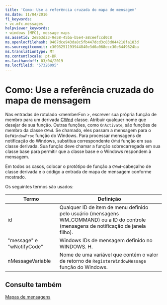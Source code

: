 ```yaml
---
title: 'Como: Use a referência cruzada do mapa de mensagem'
ms.date: 11/04/2016
f1_keywords:
- vc.mfc.messages
helpviewer_keywords:
- windows [MFC], message maps
ms.assetid: 2e863d23-9e58-45ba-b5e4-a8ceefccd0c8
ms.openlocfilehash: 9467dce943da8c5fb447dcd3c83d044218fa183d
ms.sourcegitcommit: c3093251193944840e3d0a068ecc30e6449624ba
ms.translationtype: MT
ms.contentlocale: pt-BR
ms.lasthandoff: 03/04/2019
ms.locfileid: "57326095"
---
```

# <a name="how-to-use-the-message-map-cross-reference"></a>Como: Use a referência cruzada do mapa de mensagem

Nas entradas de rotulado \<memberFxn >, escrever sua própria função de membro para um derivada [CWnd](../../mfc/reference/cwnd-class.md) classe. Atribuir qualquer nome que desejar de sua função. Outras funções, como `OnActivate`, são funções de membro da classe `CWnd`. Se chamado, eles passam a mensagem para o `DefWindowProc` função do Windows. Para processar mensagens de notificação do Windows, substitua correspondente `CWnd` função em sua classe derivada. Sua função deve chamar a função sobrecarregada em sua classe base para permitir que a classe base e o Windows respondem à mensagem.

Em todos os casos, colocar o protótipo de função a `CWnd`-cabeçalho de classe derivada e o código a entrada de mapa de mensagem conforme mostrado.

Os seguintes termos são usados:

|Termo|Definição|
|----------|----------------|
|id|Qualquer ID de item de menu definido pelo usuário (mensagens WM_COMMAND) ou a ID do controle (mensagens de notificação de janela filho).|
|"message" e "wNotifyCode"|Windows IDs de mensagem definido no WINDOWS. H.|
|nMessageVariable|Nome de uma variável que contém o valor de retorno de `RegisterWindowMessage` função do Windows.|

## <a name="see-also"></a>Consulte também

[Mapas de mensagens](../../mfc/reference/message-maps-mfc.md)
